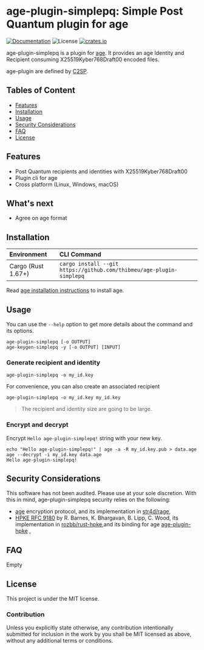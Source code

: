 # age-plugin-simplepq: Simple Post Quantum plugin for age

[![Documentation](https://img.shields.io/badge/docs-main-blue.svg)][Documentation]
![License](https://img.shields.io/crates/l/age-plugin-simplepq.svg)
[![crates.io](https://img.shields.io/crates/v/age-plugin-simplepq.svg)][Crates.io]

[Crates.io]: https://crates.io/crates/age-plugin-simplepq
[Documentation]: https://docs.rs/age-plugin-simplepq/

age-plugin-simplepq is a plugin for [age](https://github.com/C2SP/C2SP/blob/main/age.md). It provides an age Identity and Recipient consuming X25519Kyber768Draft00 encoded files.

age-plugin are defined by [C2SP](https://github.com/C2SP/C2SP/blob/main/age.md).

## Tables of Content

* [Features](#features)
* [Installation](#installation)
* [Usage](#usage)
* [Security Considerations](#security-considerations)
* [FAQ](#faq)
* [License](#license)

## Features

* Post Quantum recipients and identities with X25519Kyber768Draft00
* Plugin cli for age
* Cross platform (Linux, Windows, macOS)

## What's next

* Agree on age format

## Installation

| Environment        | CLI Command               |
|:-------------------|:--------------------------|
| Cargo (Rust 1.67+) | ```cargo install --git https://github.com/thibmeu/age-plugin-simplepq``` |

Read [age installation instructions](https://github.com/FiloSottile/age#installation) to install age.

## Usage

You can use the `--help` option to get more details about the command and its options.

```text
age-plugin-simplepq [-o OUTPUT]
age-keygen-simplepq -y [-o OUTPUT] [INPUT]
```

### Generate recipient and identity

```shell
age-plugin-simplepq -o my_id.key
```

For convenience, you can also create an associated recipient

```shell
age-plugin-simplepq -o my_id.key my_id.key
```

> The recipient and identity size are going to be large.

### Encrypt and decrypt

Encrypt `Hello age-plugin-simplepq!` string with your new key.

```shell
echo "Hello age-plugin-simplepq!" | age -a -R my_id.key.pub > data.age
age --decrypt -i my_id.key data.age
Hello age-plugin-simplepq!
```

## Security Considerations

This software has not been audited. Please use at your sole discretion. With this in mind, age-plugin-simplepq security relies on the following:

* [age](https://github.com/C2SP/C2SP/blob/main/age.md) encryption protocol, and its implementation in [str4d/rage](https://github.com/str4d/rage),
* [HPKE RFC 9180](https://www.rfc-editor.org/rfc/rfc9180.html) by R. Barnes, K. Bhargavan, B. Lipp, C. Wood, its implementation in [rozbb/rust-hpke](https://github.com/rozbb/rust-hpke),and its binding for age [age-plugin-hpke](https://github.com/thibmeu/age-plugin-hpke) ,

## FAQ

Empty

## License

This project is under the MIT license.

### Contribution

Unless you explicitly state otherwise, any contribution intentionally submitted for inclusion in the work by you shall be MIT licensed as above, without any additional terms or conditions.

